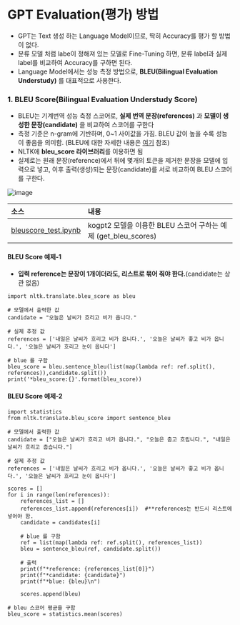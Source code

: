 # GPT Evaluation(평가) 방법 
- GPT는 Text 생성 하는 Language Model이므로, 딱히 Accuracy를 평가 할 방법이 없다.
- 분류 모델 처럼 labe이 정해져 있는 모델로 Fine-Tuning 하면, 분류 label과 실제 label를 비교하여 Accuracy를 구하면 된다.
- Language Model에서는 성능 측정 방법으로, **BLEU(Bilingual Evaluation Understudy)** 를 대표적으로 사용한다.

### 1. BLEU Score(Bilingual Evaluation Understudy Score)
- BLEU는 기계번역 성능 측정 스코어로, **실제 번역 문장(references)** 과 **모델이 생성한 문장(candidate)** 을 비교하여 스코어를 구한다
- 측정 기준은 n-gram에 기반하며, 0~1 사이값을 가짐. BLEU 값이 높을 수록 성능이 좋음을 의미함. (BLEU에 대한 자세한 내용은 [여기](https://wikidocs.net/31695) 참조)
- NLTK에 **bleu_score 라이브러리**를 이용하면 됨
- 실제로는 원래 문장(reference)에서 뒤에 몇개의 토큰을 제거한 문장을 모델에 입력으로 넣고, 이후 출력(생성)되는 문장(candidate)를 서로 비교하여 BLEU 스코어를 구한다.

![image](https://user-images.githubusercontent.com/93692701/168027365-1a75f020-854e-421a-a3fa-78ba5666388d.png)



|소스|내용|
|:--------|:-------------------------------|
|[bleuscore_test.ipynb](https://github.com/kobongsoo/GPT-2/blob/master/evaluate/bleuscore_test.ipynb)|kogpt2 모델을 이용한 BLEU 스코어 구하는 예제  (get_bleu_scores)|

#### BLEU Score  예제-1
- **입력 reference는 문장이 1개이더라도, 리스트로 묶어 줘야 한다.**(candidate는 상관 없음)
```
import nltk.translate.bleu_score as bleu

# 모델에서 출력한 값
candidate = "오늘은 날씨가 흐리고 비가 옵니다."

# 실제 추정 값
references = ['내일은 날씨가 흐리고 비가 옵니다.', '오늘은 날씨가 좋고 비가 옵니다.', '오늘은 날씨가 흐리고 눈이 옵니다']

# blue 를 구함
bleu_score = bleu.sentence_bleu(list(map(lambda ref: ref.split(), references)),candidate.split())
print('*bleu_score:{}'.format(bleu_score))
```
#### BLEU Score  예제-2
```
import statistics
from nltk.translate.bleu_score import sentence_bleu

# 모델에서 출력한 값
candidate = ["오늘은 날씨가 흐리고 비가 옵니다.", "오늘은 춥고 흐립니다.", "내일은 날씨가 흐리고 춥습니다."]

# 실제 추정 값
references = ['내일은 날씨가 흐리고 비가 옵니다.', '오늘은 날씨가 좋고 비가 옵니다.', '오늘은 날씨가 흐리고 눈이 옵니다']

scores = []
for i in range(len(references)):
    references_list = []
    references_list.append(references[i])  #**references는 반드시 리스트에 넣어야 함.
    candidate = candidates[i]
    
    # blue 를 구함
    ref = list(map(lambda ref: ref.split(), references_list))
    bleu = sentence_bleu(ref, candidate.split())
    
    # 출력 
    print(f"*reference: {references_list[0]}")
    print(f"*candidate: {candidate}")
    print(f"*blue: {bleu}\n")
    
    scores.append(bleu)

# bleu 스코어 평균을 구함    
bleu_score = statistics.mean(scores)
```
